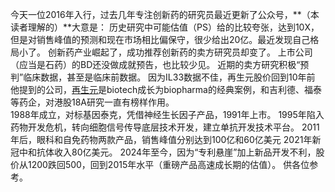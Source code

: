 今天一位2016年入行，过去几年专注创新药的研究员最近更新了公众号，**（本读者理解的）**大意是：
  历史研究中可能估值（PS）给的比较夸张，达到10X，但是对销售峰值的预测和现在市场相比偏保守，很少给出20亿。最近发现自己格局小了。
  创新药产业崛起了，成功推荐创新药的卖方研究员却变了。
  上市公司（应当是石药）的BD还没做成就预告，也比较少见。
  近期的卖方研究积极“预判”临床数据，甚至是临床前数据。
  因为IL33数据不佳，再生元股价回到10年前
他提到的公司，[再生元](https://quote.eastmoney.com/us/REGN.html "点击查看REGN实时股价")是biotech成长为biopharma的经典案例，和吉利德、福泰等药企，对港股18A研究一直有榜样作用。  
  1988年成立，对标基因泰克，凭借神经生长因子产品，1991年上市。
  1995年陷入药物开发危机，转向细胞信号传导底层技术开发，建立单抗开发技术平台。
  2011年后，眼科和自免药物两款产品，销售峰值分别达到100亿和60亿美元
  2021年新冠中和抗体收入80亿美元。
  2024年至今，因为“专利悬崖”加上新品开发不利，股价从1200跌回500，回到2015年水平（重磅产品高速成长期的估值）。
供各位参考。
